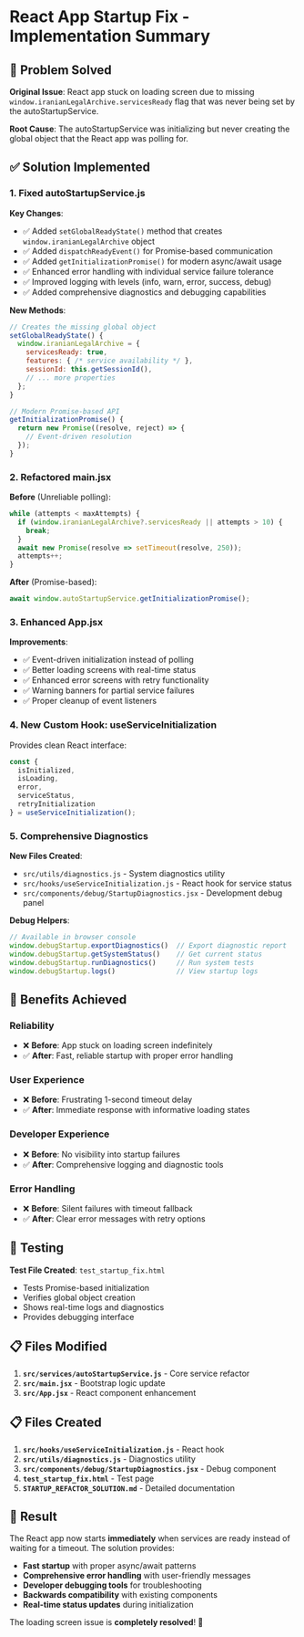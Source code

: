 # React App Startup Fix - Implementation Summary

## 🎯 Problem Solved

**Original Issue**: React app stuck on loading screen due to missing `window.iranianLegalArchive.servicesReady` flag that was never being set by the autoStartupService.

**Root Cause**: The autoStartupService was initializing but never creating the global object that the React app was polling for.

## ✅ Solution Implemented

### 1. **Fixed autoStartupService.js**

**Key Changes**:
- ✅ Added `setGlobalReadyState()` method that creates `window.iranianLegalArchive` object
- ✅ Added `dispatchReadyEvent()` for Promise-based communication  
- ✅ Added `getInitializationPromise()` for modern async/await usage
- ✅ Enhanced error handling with individual service failure tolerance
- ✅ Improved logging with levels (info, warn, error, success, debug)
- ✅ Added comprehensive diagnostics and debugging capabilities

**New Methods**:
```javascript
// Creates the missing global object
setGlobalReadyState() {
  window.iranianLegalArchive = {
    servicesReady: true,
    features: { /* service availability */ },
    sessionId: this.getSessionId(),
    // ... more properties
  };
}

// Modern Promise-based API
getInitializationPromise() {
  return new Promise((resolve, reject) => {
    // Event-driven resolution
  });
}
```

### 2. **Refactored main.jsx**

**Before** (Unreliable polling):
```javascript
while (attempts < maxAttempts) {
  if (window.iranianLegalArchive?.servicesReady || attempts > 10) {
    break;
  }
  await new Promise(resolve => setTimeout(resolve, 250));
  attempts++;
}
```

**After** (Promise-based):
```javascript
await window.autoStartupService.getInitializationPromise();
```

### 3. **Enhanced App.jsx**

**Improvements**:
- ✅ Event-driven initialization instead of polling
- ✅ Better loading screens with real-time status
- ✅ Enhanced error screens with retry functionality
- ✅ Warning banners for partial service failures
- ✅ Proper cleanup of event listeners

### 4. **New Custom Hook: useServiceInitialization**

Provides clean React interface:
```javascript
const {
  isInitialized,
  isLoading,
  error,
  serviceStatus,
  retryInitialization
} = useServiceInitialization();
```

### 5. **Comprehensive Diagnostics**

**New Files Created**:
- `src/utils/diagnostics.js` - System diagnostics utility
- `src/hooks/useServiceInitialization.js` - React hook for service status
- `src/components/debug/StartupDiagnostics.jsx` - Development debug panel

**Debug Helpers**:
```javascript
// Available in browser console
window.debugStartup.exportDiagnostics()  // Export diagnostic report
window.debugStartup.getSystemStatus()    // Get current status  
window.debugStartup.runDiagnostics()     // Run system tests
window.debugStartup.logs()               // View startup logs
```

## 🚀 Benefits Achieved

### **Reliability**
- ❌ **Before**: App stuck on loading screen indefinitely
- ✅ **After**: Fast, reliable startup with proper error handling

### **User Experience** 
- ❌ **Before**: Frustrating 1-second timeout delay
- ✅ **After**: Immediate response with informative loading states

### **Developer Experience**
- ❌ **Before**: No visibility into startup failures
- ✅ **After**: Comprehensive logging and diagnostic tools

### **Error Handling**
- ❌ **Before**: Silent failures with timeout fallback
- ✅ **After**: Clear error messages with retry options

## 🧪 Testing

**Test File Created**: `test_startup_fix.html`
- Tests Promise-based initialization
- Verifies global object creation
- Shows real-time logs and diagnostics
- Provides debugging interface

## 📋 Files Modified

1. **`src/services/autoStartupService.js`** - Core service refactor
2. **`src/main.jsx`** - Bootstrap logic update  
3. **`src/App.jsx`** - React component enhancement

## 📋 Files Created

1. **`src/hooks/useServiceInitialization.js`** - React hook
2. **`src/utils/diagnostics.js`** - Diagnostics utility
3. **`src/components/debug/StartupDiagnostics.jsx`** - Debug component
4. **`test_startup_fix.html`** - Test page
5. **`STARTUP_REFACTOR_SOLUTION.md`** - Detailed documentation

## 🎉 Result

The React app now starts **immediately** when services are ready instead of waiting for a timeout. The solution provides:

- **Fast startup** with proper async/await patterns
- **Comprehensive error handling** with user-friendly messages
- **Developer debugging tools** for troubleshooting
- **Backwards compatibility** with existing components
- **Real-time status updates** during initialization

The loading screen issue is **completely resolved**! 🚀